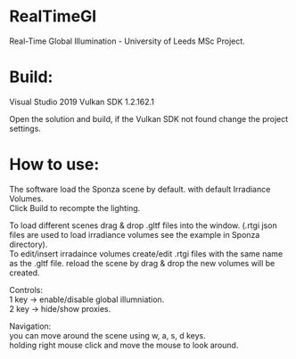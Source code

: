 # RealTimeGI
Real-Time Global Illumination - University of Leeds MSc Project.


# Build:
Visual Studio 2019
Vulkan SDK 1.2.162.1

Open the solution and build, if the Vulkan SDK not found change the project settings.

# How to use:
The software load the Sponza scene by default. with default Irradiance Volumes.</br>
Click Build to recompte the lighting.</br>

To load different scenes drag & drop .gltf files into the window. (.rtgi json files are used to load irradiance volumes see the example in Sponza directory).</br>
To edit/insert irradaince volumes create/edit .rtgi files with the same name as the .gltf file. reload the scene by drag & drop the new volumes will be created.</br>

Controls:</br>
1 key -> enable/disable global illumniation.</br>
2 key -> hide/show proxies.</br>

Navigation:</br>
you can move around the scene using w, a, s, d keys.</br>
holding right mouse click and move the mouse to look around.</br>


